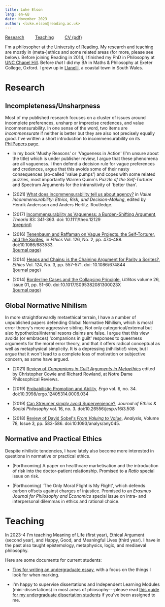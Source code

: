 ```yaml
---
title: Luke Elson
lang: en-GB
date: November 2023
author: <luke.elson@reading.ac.uk>
---
```


[Research](#research) &nbsp; &nbsp; &nbsp; &nbsp; 
[Teaching](#teaching) &nbsp; &nbsp; &nbsp; &nbsp; 
[CV (pdf)](cv/cv.pdf)

I'm a philosopher at the [University of
Reading](https://www.reading.ac.uk/philosophy/). My research and
teaching are mostly in (meta-)ethics and some related areas (for more,
please see below). Before joining Reading in 2014, I finished my PhD
in Philosophy at [UNC Chapel
Hill](https://philosophy.unc.edu/). Before *that* I did my BA in Maths
& Philosophy at Exeter College, Oxford.  I grew up in
[Llanelli](https://en.wikipedia.org/wiki/Llanelli), a coastal town in
South Wales.


# Research

## Incompleteness/Unsharpness

Most of my published research focuses on a cluster of issues around
incomplete preferences, unsharp or imprecise credences, and value
incommensurability. In one sense of the word, two items are
*incommensurate* if neither is better but they are also not precisely
equally good. I've written a short introduction to incommensurability
on its [PhilPapers
page](https://philpapers.org/browse/incommensurability-of-value).

* In my book 'Mushy Reasons' or 'Vagueness in Action' (I'm unsure
about the title) which is under publisher review, I argue that these
phenomena are all vagueness. I then defend a decision rule for vague
preferences and credences, argue that this avoids some of their nasty
consequences (so-called 'value pumps') and copes with some related
puzzles, most importantly Warren Quinn's *Puzzle of the Self-Torturer*
and Spectrum Arguments for the intransitivity of 'better than'.


* \(2021\) [What does incommensurability tell us about agency?](https://dx.doi.org/10.4324/9781003148012-13) in
*Value Incommensurability: Ethics, Risk, and Decision-Making*, edited by
Henrik Andersson and Anders Herlitz. Routledge.

* \(2017\) [Incommensurability as Vagueness: a Burden-Shifting Argument](https://onlinelibrary.wiley.com/doi/10.1111/theo.12129),
*Theoria* 83: 341-363. doi: 10.1111/theo.12129  
[(preprint)](PDFs/2017-theoria-preprint.pdf)

* \(2016\) [Tenenbaum and Raffaman on Vague Projects, the Self-Torturer,
and the Sorites](./PDFs/TenRaf.pdf), in *Ethics* Vol. 126, No. 2, pp. 474-488.
doi:10.1086/683533.  
[(journal page)](https://www.journals.uchicago.edu/doi/10.1086/683533)

* \(2014\) [Heaps and Chains: is the Chaining Argument for Parity a
Sorites?](./PDFs/HeapsAndChains.pdf), *Ethics* Vol. 124, No. 3, pp. 557-571. doi: 10.1086/674844  
[(journal page)](https://www.journals.uchicago.edu/doi/10.1086/674844)

* \(2014\) [Borderline Cases and the Collapsing Principle](./PDFs/CollapsingPrinciple.pdf), *Utilitas*
volume 26, issue 01, pp. 51-60. doi:10.1017/S095382081300023X  
[(journal page)](https://www.cambridge.org/core/journals/utilitas/article/abs/borderline-cases-and-the-collapsing-principle/C940F584A3DAA897D0CE0FAE3FEE0715)

## Global Normative Nihilism

In more straightforwardly metaethical terrain, I have a number of
unpublished papers defending Global Normative Nihilism, which is moral
error theory's more aggressive sibling. Not only categorical/external
but also hypothetical/internal resons claims are false. I argue that
this view avoids (or embraces) 'companions in guilt' responses to
queerness arguments for the moral error theory, and that it offers
radical conceptual as well as metaphysical simplicity. It *is* a
depressing (nihilistic!) view, but I argue that it won't lead to a
complete loss of motivation or subjective concern, as some have
argued.

* \(2021\) [Review of *Companions in Guilt Arguments in
Metaethics*](https://ndpr.nd.edu/reviews/companions-in-guilt-arguments-in-metaethics/)
edited by Christopher Cowie and Richard Rowland, at Notre Dame
Philosophical Reviews.

* \(2019\) [Probabilistic Promotion and Ability](https://quod.lib.umich.edu/e/ergo/12405314.0006.034?view=text;rgn=main), *Ergo* vol. 6, no. 34.
doi:10.3998/ergo.12405314.0006.034

* \(2019\) [Can Streumer simply avoid Supervenience?](http://www.jesp.org/index.php/jesp/article/view/508), *Journal of Ethics
& Social Philosophy* vol. 16, no. 3.
doi:10.26556/jesp.v16i3.508

* \(2018\) [Review of David Sobel's *From Valuing to Value*](https://academic.oup.com/analysis/article/78/3/583/5067172?guestAccessKey=084f2945-dc93-487b-a275-a76deff0fdc4), *Analysis*,
Volume 78, Issue 3, pp. 583-586. doi:10.1093/analys/any045.


## Normative and Practical Ethics

Despite nihilistic tendencies, I have lately also become more
interested in questions in normative or practical ethics.

* \(Forthcoming\) A paper on healthcare marketisation and the
introduction of risk into the doctor-patient relationship. Promised to
a *Ratio* special issue on risk.

* \(Forthcoming\) 'The Only Moral Flight is My Flight', which defends
carbon offsets against charges of injustice. Promised to an *Erasmus
Journal for Philosophy and Economics* special issue on intra- and
interpersonal dilemmas in ethics and rational choice.


# Teaching

In 2023-4 I'm teaching Meaning of Life (first year), Ethical Argument
(second year), and Happy, Good, and Meaningful Lives (third year). I
have in the past also taught epistemology, metaphysics, logic, and
mediaeval philosophy.

Here are some documents for current students:

*  [Tips for writing an undergraduate essay](teaching/essay-tips.html), with
a focus on the things I look for when marking.

* I'm happy to supervise dissertations and Independent Learning
Modules (mini-dissertations) in most areas of phiosophy---please read
[this guide for my undergraduate dissertation
students](teaching/dissertation-guide.html) if you've been assigned to
me.
